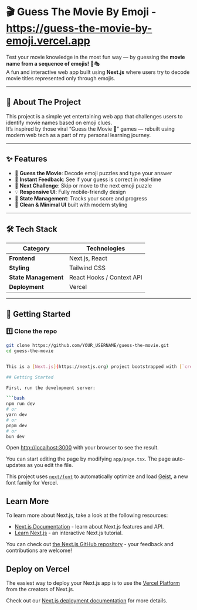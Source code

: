 # 🎬 Guess The Movie By Emoji - https://guess-the-movie-by-emoji.vercel.app

Test your movie knowledge in the most fun way — by guessing the **movie name from a sequence of emojis!** 🍿🎭  
A fun and interactive web app built using **Next.js** where users try to decode movie titles represented only through emojis.

---

## 🧠 About The Project

This project is a simple yet entertaining web app that challenges users to identify movie names based on emoji clues.  
It’s inspired by those viral “Guess the Movie 🎥” games — rebuilt using modern web tech as a part of my personal learning journey.

---

## ✨ Features

- 🎯 **Guess the Movie**: Decode emoji puzzles and type your answer  
- 🧩 **Instant Feedback**: See if your guess is correct in real-time  
- 🔄 **Next Challenge**: Skip or move to the next emoji puzzle  
- 💡 **Responsive UI**: Fully mobile-friendly design  
- 💾 **State Management**: Tracks your score and progress  
- 🎨 **Clean & Minimal UI** built with modern styling

---

## 🛠️ Tech Stack

| Category | Technologies |
|-----------|--------------|
| **Frontend** | Next.js, React |
| **Styling** | Tailwind CSS |
| **State Management** | React Hooks / Context API |
| **Deployment** | Vercel |

---

## 🚀 Getting Started

### 1️⃣ Clone the repo
```bash
git clone https://github.com/YOUR_USERNAME/guess-the-movie.git
cd guess-the-movie


This is a [Next.js](https://nextjs.org) project bootstrapped with [`create-next-app`](https://nextjs.org/docs/app/api-reference/cli/create-next-app).

## Getting Started

First, run the development server:

```bash
npm run dev
# or
yarn dev
# or
pnpm dev
# or
bun dev
```

Open [http://localhost:3000](http://localhost:3000) with your browser to see the result.

You can start editing the page by modifying `app/page.tsx`. The page auto-updates as you edit the file.

This project uses [`next/font`](https://nextjs.org/docs/app/building-your-application/optimizing/fonts) to automatically optimize and load [Geist](https://vercel.com/font), a new font family for Vercel.

## Learn More

To learn more about Next.js, take a look at the following resources:

- [Next.js Documentation](https://nextjs.org/docs) - learn about Next.js features and API.
- [Learn Next.js](https://nextjs.org/learn) - an interactive Next.js tutorial.

You can check out [the Next.js GitHub repository](https://github.com/vercel/next.js) - your feedback and contributions are welcome!

## Deploy on Vercel

The easiest way to deploy your Next.js app is to use the [Vercel Platform](https://vercel.com/new?utm_medium=default-template&filter=next.js&utm_source=create-next-app&utm_campaign=create-next-app-readme) from the creators of Next.js.

Check out our [Next.js deployment documentation](https://nextjs.org/docs/app/building-your-application/deploying) for more details.
